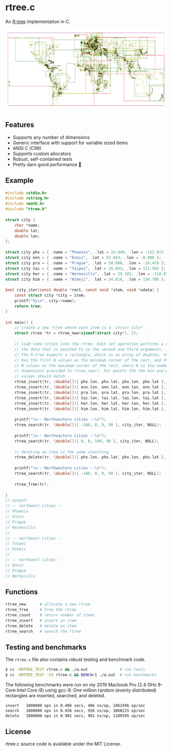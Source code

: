 # rtree.c

An [R-tree](https://en.wikipedia.org/wiki/R-tree) implementation in C. 

<img src="cities.png" width="512" height="256" border="0" alt="Cities">

## Features

- Supports any number of dimensions
- Generic interface with support for variable sized items
- ANSI C (C99)
- Supports custom allocators
- Robust, self-contained tests
- Pretty darn good performance 🚀

## Example

```c
#include <stdio.h>
#include <string.h>
#include <math.h>
#include "rtree.h"

struct city {
    char *name;
    double lat;
    double lon;
};

struct city phx = { .name = "Phoenix", .lat = 33.448, .lon = -112.073 };
struct city enn = { .name = "Ennis", .lat = 52.843, .lon = -8.986 };
struct city pra = { .name = "Prague", .lat = 50.088, .lon = -14.420 };
struct city tai = { .name = "Taipei", .lat = 25.033, .lon = 121.565 };
struct city her = { .name = "Hermosillo", .lat = 29.102, .lon = -110.977 };
struct city him = { .name = "Himeji", .lat = 34.816, .lon = 134.700 };

bool city_iter(const double *rect, const void *item, void *udata) {
    const struct city *city = item;
    printf("%s\n", city->name);
    return true;
}

int main() {
    // create a new rtree where each item is a `struct city*`. 
    struct rtree *tr = rtree_new(sizeof(struct city*), 2);

    // load some cities into the rtree. Each set operation performs a copy of 
    // the data that is pointed to in the second and third arguments. 
    // The R-tree expects a rectangle, which is an array of doubles, that
    // has the first N values as the minimum corner of the rect, and the next
    // N values as the maximum corner of the rect, where N is the number of
    // dimensions provided to rtree_new(). For points the the min and max
    // values should match.
    rtree_insert(tr, (double[]){ phx.lon, phx.lat, phx.lon, phx.lat }, &phx);
    rtree_insert(tr, (double[]){ enn.lon, enn.lat, enn.lon, enn.lat }, &enn);
    rtree_insert(tr, (double[]){ pra.lon, pra.lat, pra.lon, pra.lat }, &pra);
    rtree_insert(tr, (double[]){ tai.lon, tai.lat, tai.lon, tai.lat }, &tai);
    rtree_insert(tr, (double[]){ her.lon, her.lat, her.lon, her.lat }, &her);
    rtree_insert(tr, (double[]){ him.lon, him.lat, him.lon, him.lat }, &him);
    
    printf("\n-- Northwestern cities --\n");
    rtree_search(tr, (double[]){ -180, 0, 0, 90 }, city_iter, NULL);

    printf("\n-- Northeastern cities --\n");
    rtree_search(tr, (double[]){ 0, 0, 180, 90 }, city_iter, NULL);

    // deleting an item is the same inserting
    rtree_delete(tr, (double[]){ phx.lon, phx.lat, phx.lon, phx.lat }, &phx);

    printf("\n-- Northwestern cities --\n");
    rtree_search(tr, (double[]){ -180, 0, 0, 90 }, city_iter, NULL);

    rtree_free(tr);

}
// output:
// -- northwest cities --
// Phoenix
// Ennis
// Prague
// Hermosillo
// 
// -- northeast cities --
// Taipei
// Himeji
// 
// -- northwest cities --
// Ennis
// Prague
// Hermosillo
```

## Functions

```sh
rtree_new      # allocate a new rtree
rtree_free     # free the rtree
rtree_count    # return number of items
rtree_insert   # insert an item
rtree_delete   # delete an item
rtree_search   # search the rtree
```

## Testing and benchmarks

The `rtree.c` file also contains robust testing and benchmark code.

```sh
$ cc -DRTREE_TEST rtree.c && ./a.out              # run tests
$ cc -DRTREE_TEST -O3 rtree.c && BENCH=1 ./a.out  # run benchmarks
```

The following benchmarks were run on my 2019 Macbook Pro (2.4 GHz 8-Core Intel Core i9) using gcc-9. One million random (evenly distributed) rectangles are inserted, searched, and deleted.

```
insert   1000000 ops in 0.406 secs, 406 ns/op, 2462496 op/sec
search   1000000 ops in 0.936 secs, 936 ns/op, 1068225 op/sec
delete   1000000 ops in 0.901 secs, 901 ns/op, 1109395 op/sec
```

## License

rtree.c source code is available under the MIT License.
